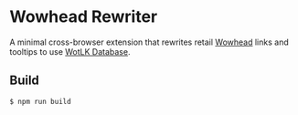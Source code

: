 # Wowhead Rewriter

A minimal cross-browser extension that rewrites retail [Wowhead] links and
tooltips to use [WotLK Database].

[Wowhead]: https://www.wowhead.com/
[WotLK Database]: https://www.wotlkdb.com/

## Build

`$ npm run build`
